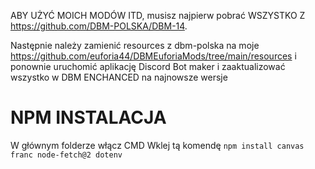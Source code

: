 ABY UŻYĆ MOICH MODÓW ITD, musisz najpierw pobrać WSZYSTKO Z https://github.com/DBM-POLSKA/DBM-14.

Następnie należy zamienić resources z dbm-polska na moje https://github.com/euforia44/DBMEuforiaMods/tree/main/resources
i ponownie uruchomić aplikację Discord Bot maker i zaaktualizować wszystko w DBM ENCHANCED na najnowsze wersje


# NPM INSTALACJA

W głównym folderze włącz CMD
Wklej tą komendę
```npm install canvas franc node-fetch@2 dotenv```
